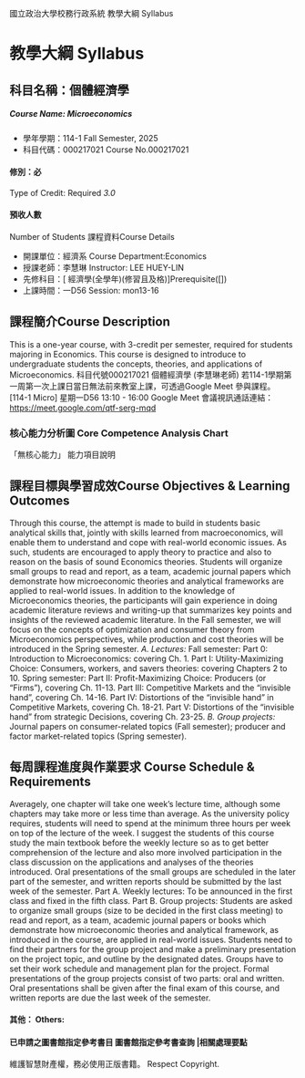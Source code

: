 國立政治大學校務行政系統 教學大綱 Syllabus
# 教學大綱 Syllabus
##  科目名稱：個體經濟學
#####  Course Name: Microeconomics
  * 學年學期：114-1 Fall Semester, 2025 
  * 科目代碼：000217021 Course No.000217021
#### 修別：必
Type of Credit: Required 
_3.0_
#### 預收人數
Number of Students
課程資料Course Details
  * 開課單位：經濟系 Course Department:Economics 
  * 授課老師：李慧琳 Instructor: LEE HUEY-LIN 
  * 先修科目：[ 經濟學(全學年)(修習且及格)]Prerequisite([])
  * 上課時間：一D56 Session: mon13-16
##  課程簡介Course Description
This is a one-year course, with 3-credit per semester, required for students majoring in Economics. This course is designed to introduce to undergraduate students the concepts, theories, and applications of Microeconomics. 
科目代號000217021 個體經濟學 (李慧琳老師)
若114-1學期第一周第一次上課日當日無法前來教室上課，可透過Google Meet 參與課程。  
[114-1 Micro] 星期一D56 13:10 - 16:00 Google Meet 會議視訊通話連結：https://meet.google.com/qtf-serg-mqd
###  核心能力分析圖 Core Competence Analysis Chart
「無核心能力」 
能力項目說明
##  課程目標與學習成效Course Objectives & Learning Outcomes 
Through this course, the attempt is made to build in students basic analytical skills that, jointly with skills learned from macroeconomics, will enable them to understand and cope with real-world economic issues. As such, students are encouraged to apply theory to practice and also to reason on the basis of sound Economics theories. Students will organize small groups to read and report, as a team, academic journal papers which demonstrate how microeconomic theories and analytical frameworks are applied to real-world issues.
In addition to the knowledge of Microeconomics theories, the participants will gain experience in doing academic literature reviews and writing-up that summarizes key points and insights of the reviewed academic literature.
In the Fall semester, we will focus on the concepts of optimization and consumer theory from Microeconomics perspectives, while production and cost theories will be introduced in the Spring semester.
_A. Lectures:_
Fall semester:
Part 0: Introduction to Microeconomics: covering Ch. 1.
Part I: Utility-Maximizing Choice: Consumers, workers, and savers theories: covering Chapters 2 to 10.
Spring semester:
Part II: Profit-Maximizing Choice: Producers (or “Firms”), covering Ch. 11-13.
Part III: Competitive Markets and the “invisible hand”, covering Ch. 14-16.
Part IV: Distortions of the “invisible hand” in Competitive Markets, covering Ch. 18-21.
Part V: Distortions of the “invisible hand” from strategic Decisions, covering Ch. 23-25.
_B. Group projects:_
Journal papers on consumer-related topics (Fall semester); producer and factor market-related topics (Spring semester).
##  每周課程進度與作業要求 Course Schedule & Requirements
Averagely, one chapter will take one week’s lecture time, although some chapters may take more or less time than average. As the university policy requires, students will need to spend at the minimum three hours per week on top of the lecture of the week. I suggest the students of this course study the main textbook before the weekly lecture so as to get better comprehension of the lecture and also more involved participation in the class discussion on the applications and analyses of the theories introduced. Oral presentations of the small groups are scheduled in the later part of the semester, and written reports should be submitted by the last week of the semester.
Part A. Weekly lectures:
To be announced in the first class and fixed in the fifth class.
Part B. Group projects:
Students are asked to organize small groups (size to be decided in the first class meeting) to read and report, as a team, academic journal papers or books which demonstrate how microeconomic theories and analytical framework, as introduced in the course, are applied in real-world issues.
Students need to find their partners for the group project and make a preliminary presentation on the project topic, and outline by the designated dates. Groups have to set their work schedule and management plan for the project. Formal presentations of the group projects consist of two parts: oral and written. Oral presentations shall be given after the final exam of this course, and written reports are due the last week of the semester.
####  其他： Others:
####  已申請之圖書館指定參考書目  圖書館指定參考書查詢 |相關處理要點
維護智慧財產權，務必使用正版書籍。 Respect Copyright.